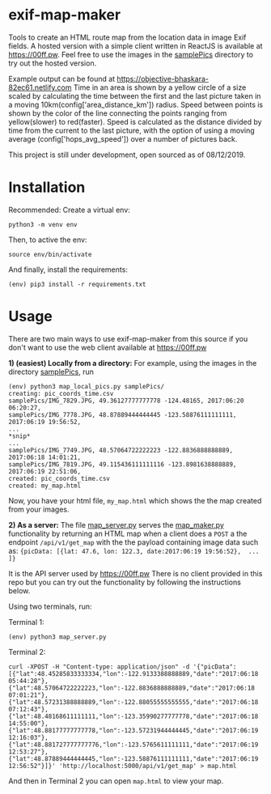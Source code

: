 # exif-map-maker
Tools to create an HTML route map from the location data in image Exif fields.
A hosted version with a simple client written in ReactJS is available at https://00ff.pw. Feel free to use the images in the [samplePics](https://github.com/ihammerstrom/exif-map-maker/tree/master/samplePics "samplePics") directory to try out the hosted version.

Example output can be found at https://objective-bhaskara-82ec61.netlify.com
Time in an area is shown by a yellow circle of a size scaled by calculating the time between the first and the last picture taken in a moving 10km(config['area_distance_km']) radius.
Speed between points is shown by the color of the line connecting the points ranging from yellow(slower) to red(faster). Speed is calculated as the distance divided by time from the current to the last picture, with the option of using a moving average (config['hops_avg_speed']) over a number of pictures back.

This project is still under development, open sourced as of 08/12/2019.

# Installation
Recommended: Create a virtual env:
```
python3 -m venv env
```
Then, to active the env:
```
source env/bin/activate
```
And finally, install the requirements:
```
(env) pip3 install -r requirements.txt
```

# Usage

There are two main ways to use exif-map-maker from this source if you don't want to use the web client available at https://00ff.pw

**1) (easiest) Locally from a directory:**
For example, using the images in the directory [samplePics](https://github.com/ihammerstrom/exif-map-maker/tree/master/samplePics "samplePics"), run 

```
(env) python3 map_local_pics.py samplePics/
creating: pic_coords_time.csv
samplePics/IMG_7829.JPG, 49.36127777777778 -124.48165, 2017:06:20 06:20:27,
samplePics/IMG_7778.JPG, 48.87889444444445 -123.58876111111111, 2017:06:19 19:56:52,
...
*snip*
...
samplePics/IMG_7749.JPG, 48.57064722222223 -122.8836888888889, 2017:06:18 14:01:21,
samplePics/IMG_7819.JPG, 49.115436111111116 -123.8981638888889, 2017:06:19 22:51:06,
created: pic_coords_time.csv
created: my_map.html
```
Now, you have your html file, ```my_map.html```  which shows the the map created from your images.

**2) As a server:**
The file [map_server.py](https://github.com/ihammerstrom/exif-map-maker/blob/master/map_server.py "map_server.py") serves the [map_maker.py](https://github.com/ihammerstrom/exif-map-maker/blob/master/map_maker.py "map_maker.py") functionality by returning an HTML map when a client does a ```POST``` a the endpoint ```/api/v1/get_map``` with the the payload containing image data such as: ```{picData: [{lat: 47.6, lon: 122.3, date:2017:06:19 19:56:52},  ... ]}``` 

It is the API server used by https://00ff.pw
There is no client provided in this repo but you can try out the functionality by following the instructions below.

Using two terminals, run:

Terminal 1:
```
(env) python3 map_server.py
```
Terminal 2:
```
curl -XPOST -H "Content-type: application/json" -d '{"picData":[{"lat":48.45285833333334,"lon":-122.9133388888889,"date":"2017:06:18 05:44:28"},{"lat":48.57064722222223,"lon":-122.8836888888889,"date":"2017:06:18 07:01:21"},{"lat":48.57231388888889,"lon":-122.88055555555555,"date":"2017:06:18 07:12:43"},{"lat":48.48168611111111,"lon":-123.35990277777778,"date":"2017:06:18 14:55:00"},{"lat":48.88177777777778,"lon":-123.57231944444445,"date":"2017:06:19 12:16:03"},{"lat":48.881727777777776,"lon":-123.5765611111111,"date":"2017:06:19 12:53:27"},{"lat":48.87889444444445,"lon":-123.58876111111111,"date":"2017:06:19 12:56:52"}]}' 'http://localhost:5000/api/v1/get_map' > map.html
```
And then in Terminal 2 you can open ```map.html``` to view your map.


